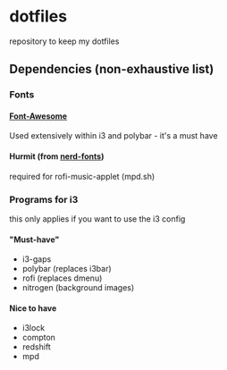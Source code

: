 # dotfiles

repository to keep my dotfiles


## Dependencies (non-exhaustive list)

### Fonts

#### [Font-Awesome](https://fontawesome.com/)
Used extensively within i3 and polybar - it's a must have

#### Hurmit (from [nerd-fonts](https://github.com/ryanoasis/nerd-fonts))
required for rofi-music-applet (mpd.sh)

### Programs for i3
this only applies if you want to use the i3 config

#### "Must-have" 
* i3-gaps
* polybar (replaces i3bar)
* rofi (replaces dmenu)
* nitrogen (background images)

#### Nice to have
* i3lock
* compton
* redshift
* mpd

